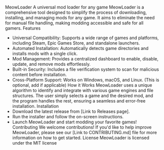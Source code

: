 MeowLoader
A universal mod loader for any game
MeowLoader is a comprehensive tool designed to simplify the process of downloading, installing, and managing mods for any game. It aims to eliminate the need for manual file handling, making modding accessible and safe for all gamers.
Features
 * Universal Compatibility: Supports a wide range of games and platforms, including Steam, Epic Games Store, and standalone launchers.
 * Automated Installation: Automatically detects game directories and installs mods with a single click.
 * Mod Management: Provides a centralized dashboard to enable, disable, update, and remove mods effortlessly.
 * Built-in Security: Includes a file verification system to scan for malicious content before installation.
 * Cross-Platform Support: Works on Windows, macOS, and Linux. (This is optional, add if applicable)
How it Works
MeowLoader uses a unique algorithm to identify and integrate with various game engines and file structures. The user simply selects a game and the desired mod, and the program handles the rest, ensuring a seamless and error-free installation.
Installation
 * Download the latest release from [Link to Releases page].
 * Run the installer and follow the on-screen instructions.
 * Launch MeowLoader and start modding your favorite games!
Contributing
We welcome contributions! If you'd like to help improve MeowLoader, please see our [Link to CONTRIBUTING.md] file for more information on how to get started.
License
MeowLoader is licensed under the MIT license
